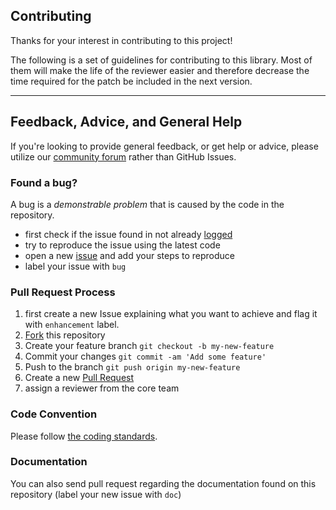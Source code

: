 ## Contributing

Thanks for your interest in contributing to this project!

The following is a set of guidelines for contributing to this library. Most of them will make the life of the reviewer easier and therefore decrease the time required for the patch be included in the next version.

---

## Feedback, Advice, and General Help

If you're looking to provide general feedback, or get help or advice, please
utilize our [community forum](https://community.alfresco.com/) rather than GitHub Issues.

### Found a bug?
 A bug is a _demonstrable problem_ that is caused by the code in the repository. 
 
* first check if the issue found in not already [logged](https://github.com/Alfresco/alfresco-tas-utility/issues)
* try to reproduce the issue using the latest code
* open a new [issue](https://github.com/Alfresco/alfresco-tas-utility/issues/new) and add your steps to reproduce
* label your issue with `bug`

### Pull Request Process
1) first create a new Issue explaining what you want to achieve and flag it with `enhancement` label.
1) [Fork](https://help.github.com/articles/fork-a-repo/) this repository
2) Create your feature branch `git checkout -b my-new-feature`
3) Commit your changes `git commit -am 'Add some feature'`
4) Push to the branch `git push origin my-new-feature`
6) Create a new [Pull Request]((https://help.github.com/articles/creating-a-pull-request/))
7) assign a reviewer from the core team

### Code Convention
Please follow [the coding standards](https://community.alfresco.com/docs/DOC-4658-coding-standards).

### Documentation
You can also send pull request regarding the documentation found on this repository (label your new issue with `doc`)
